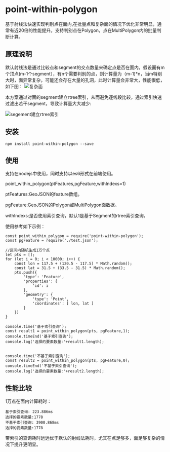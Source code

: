 # point-within-polygon
基于射线法快速实现判别点在面内,在批量点和复杂面的情况下优化非常明显，通常有近20倍的性能提升。支持判别点在Polygon，点在MultiPolygon内的批量判断计算。
## 原理说明
默认射线法是通过比较点和segment的交点数量来确定点是否在面内，假设面有m个顶点(m-1个segment），有n个需要判别的点，则计算量为（m-1)*n，当m特别大时，面异常复杂，可能还会存在大量的孔洞，此时计算量会非常大，性能很低，如下图：
![复杂面](https://github.com/FreeGIS/point-within-polygon/blob/master/doc/polygon.png)

本方案通过对面的segment建立rtree索引，从而避免逐线段比较，通过索引快速过滤出若干segment，导致计算量大大减少:

![segement建立rtree索引](https://github.com/FreeGIS/point-within-polygon/blob/master/doc/segement-rtree.png)


## 安装
```
npm install point-within-polygon --save
```

## 使用
支持在nodejs中使用，同时支持以es6形式在前端使用。

point_within_polygon(ptFeatures,pgFeature,withIndexs=1)

ptFeatures:GeoJSON的feature数组。

pgFeature:GeoJSON的Polygon或MultiPolygon面数据。

withIndexs:是否使用索引查询，默认1是基于Segment的rtree索引查询。

使用参考如下示例：
```
const point_within_polygon = require('point-within-polygon');
const pgFeature = require('./test.json');

//区间内随机生成1万个点
let pts = [];
for (let i = 0; i < 10000; i++) {
    const lon = 117.5 + (120.5 - 117.5) * Math.random();
    const lat = 31.5 + (33.5 - 31.5) * Math.random();
    pts.push({
        'type': 'Feature',
        'properties': {
            'id': i
        },
        'geometry': {
            'type': 'Point',
            'coordinates': [ lon, lat ]
        }
    })
}

console.time('基于索引查询');
const result1 = point_within_polygon(pts, pgFeature,1);
console.timeEnd('基于索引查询');
console.log('选择的要素数量:'+result1.length);


console.time('不基于索引查询');
const result2 = point_within_polygon(pts, pgFeature,0);
console.timeEnd('不基于索引查询');
console.log('选择的要素数量:'+result2.length);
```

## 性能比较
1万点在面内计算耗时：
```
基于索引查询: 223.886ms
选择的要素数量:1778
不基于索引查询: 3900.868ms
选择的要素数量:1778
```
带索引的查询耗时远远优于默认的射线法耗时，尤其在点足够多，面足够复杂的情况下提升更明显。
